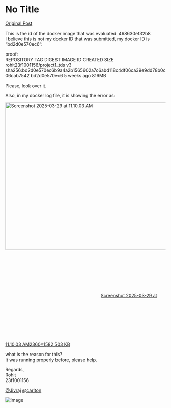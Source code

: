 # No Title

[Original Post](https://discourse.onlinedegree.iitm.ac.in/t/171141/54)

<p>This is the id of the docker image that was evaluated: 468630ef32b8<br>
I believe this is not my docker ID that was submitted, my docker ID is “bd2d0e570ec6”:</p>
<p>proof:<br>
REPOSITORY                           TAG          DIGEST                                                                    IMAGE ID       CREATED        SIZE<br>
rohit23f1001156/project1_tds         v3           sha256:bd2d0e570ec6b9a4a2b1565602a7c6abd118c4df06ca39e9dd78b0c06cab7542   bd2d0e570ec6   5 weeks ago    816MB</p>
<p>Please, look over it.</p>
<p>Also, in my docker log file, it is showing the error as:<br>
<div class="lightbox-wrapper"><a class="lightbox" href="https://europe1.discourse-cdn.com/flex013/uploads/iitm/original/3X/9/4/94b76c5b49a749a2750e840d06fef2715c0b0b69.png" data-download-href="/uploads/short-url/ldBEby0LkRjZoaTLvE4vhz7dhA5.png?dl=1" title="Screenshot 2025-03-29 at 11.10.03 AM" rel="noopener nofollow ugc"><img src="https://europe1.discourse-cdn.com/flex013/uploads/iitm/optimized/3X/9/4/94b76c5b49a749a2750e840d06fef2715c0b0b69_2_690x462.png" alt="Screenshot 2025-03-29 at 11.10.03 AM" data-base62-sha1="ldBEby0LkRjZoaTLvE4vhz7dhA5" width="690" height="462" srcset="https://europe1.discourse-cdn.com/flex013/uploads/iitm/optimized/3X/9/4/94b76c5b49a749a2750e840d06fef2715c0b0b69_2_690x462.png, https://europe1.discourse-cdn.com/flex013/uploads/iitm/optimized/3X/9/4/94b76c5b49a749a2750e840d06fef2715c0b0b69_2_1035x693.png 1.5x, https://europe1.discourse-cdn.com/flex013/uploads/iitm/optimized/3X/9/4/94b76c5b49a749a2750e840d06fef2715c0b0b69_2_1380x924.png 2x" data-dominant-color="F3F2F1"><div class="meta"><svg class="fa d-icon d-icon-far-image svg-icon" aria-hidden="true"><use href="#far-image"></use></svg><span class="filename">Screenshot 2025-03-29 at 11.10.03 AM</span><span class="informations">2360×1582 503 KB</span><svg class="fa d-icon d-icon-discourse-expand svg-icon" aria-hidden="true"><use href="#discourse-expand"></use></svg></div></a></div></p>
<p>what is the reason for this?<br>
It was running properly before, please help.</p>
<p>Regards,<br>
Rohit<br>
23f1001156</p>
<p><a class="mention" href="/u/jivraj">@Jivraj</a> <a class="mention" href="/u/carlton">@carlton</a></p>

![Image](https://europe1.discourse-cdn.com/flex013/uploads/iitm/optimized/3X/9/4/94b76c5b49a749a2750e840d06fef2715c0b0b69_2_690x462.png)